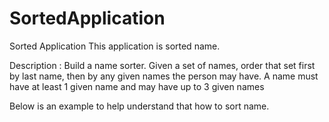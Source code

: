# SortedApplication
Sorted Application
This application is sorted name.

Description :
Build a name sorter. Given a set of names, order that set first by last name, then by any given names the person may have. A name must have at least 1 given name and may have up to 3 given names

Below is an example to help understand that how to sort name.
